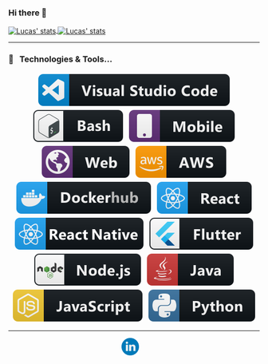 ### Hi there 👋

<!-- GitHub Stats -->

<a href="https://github.com/LucasSusin/LucasSusin">
  <img align="center" src="https://github-readme-stats.vercel.app/api?username=LucasSusin&count_private=true&show_icons=true&theme=tokyonight" alt="Lucas' stats" />
</a>

<a href="https://github.com/LucasSusin/LucasSusin">
  <img align="center" src="https://github-readme-stats.vercel.app/api/top-langs/?username=LucasSusin&layout=compact&theme=tokyonight" alt="Lucas' stats" /> 
</a>

*************

### 🔧 &nbsp; Technologies & Tools...
<p align="center">

  <!-- For more icons https://github.com/MikeCodesDotNET/ColoredBadges -->
  
  <img src="https://github.com/LucasSusin/LucasSusin/blob/master/assets/svg/tools/visualstudio_code.svg" alt="vscode" style="vertical-align:top; margin:4px">
  <img src="https://github.com/LucasSusin/LucasSusin/blob/master/assets/svg/tools/bash.svg" alt="bash" style="vertical-align:top; margin:4px">
  <img src="https://github.com/LucasSusin/LucasSusin/blob/master/assets/svg/misc/mobile.svg" alt="mobile" style="vertical-align:top; margin:4px">
  <img src="https://github.com/LucasSusin/LucasSusin/blob/master/assets/svg/misc/web.svg" alt="web" style="vertical-align:top; margin:4px">
  <img src="https://github.com/LucasSusin/LucasSusin/blob/master/assets/svg/services/aws.svg" alt="aws" style="vertical-align:top; margin:4px">
  <img src="https://github.com/LucasSusin/LucasSusin/blob/master/assets/svg/services/dockerhub.svg" alt="docker" style="vertical-align:top; margin:4px">
  <img src="https://github.com/LucasSusin/LucasSusin/blob/master/assets/svg/frameworks/react.svg" alt="react" style="vertical-align:top; margin:4px">
  <img src="https://github.com/LucasSusin/LucasSusin/blob/master/assets/svg/frameworks/reactnative.svg" alt="reactnative" style="vertical-align:top; margin:4px">
  <img src="https://github.com/LucasSusin/LucasSusin/blob/master/assets/svg/frameworks/flutter.svg" alt="flutter" style="vertical-align:top; margin:4px">
  <img src="https://github.com/LucasSusin/LucasSusin/blob/master/assets/svg/frameworks/nodejs.svg" alt="nodejs" style="vertical-align:top; margin:4px">
  <img src="https://github.com/LucasSusin/LucasSusin/blob/master/assets/svg/languages/java.svg" alt="java" style="vertical-align:top; margin:4px">
  <img src="https://github.com/LucasSusin/LucasSusin/blob/master/assets/svg/languages/js.svg" alt="js" style="vertical-align:top; margin:4px">
  <img src="https://github.com/LucasSusin/LucasSusin/blob/master/assets/svg/languages/python.svg" alt="python" style="vertical-align:top; margin:4px">
  

</p>

----
<!-- Social Media links -->

<p align="center">
  <a href="https://www.linkedin.com/in/lucassimonsusin/"><img src="https://github.com/LucasSusin/LucasSusin/blob/master/assets/svg/social-media/linkedin-round.svg" width="35px" alt="LinkedIn"></a> &nbsp; &nbsp;
</p>
